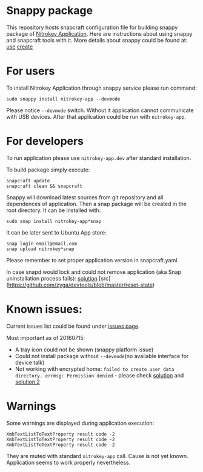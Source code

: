 Snappy package
==========
This repository hosts snapcraft configuration file for building snappy package of [Nitrokey Application](https://www.nitrokey.com/).
Here are instructions about using snappy and snapcraft tools with it.
More details about snappy could be found at: [use](http://snapcraft.io/) [create](http://snapcraft.io/create/)

For users
=====
To install Nitrokey Application through snappy service please run command:
```
sudo snappy install nitrokey-app --devmode
```
Please notice `--devmode` switch. Without it application cannot communicate with USB devices.
After that application could be run with `nitrokey-app`.

For developers
========

To run application please use `nitrokey-app.dev` after standard installation.

To build package simply execute:

```
snapcraft update
snapcraft clean && snapcraft
```
Snappy will download latest sources from git repository and all dependences of application.
Then a snap package will be created in the root directory. It can be installed with:

```
sudo snap install nitrokey-app*snap
```

It can be later sent to Ubuntu App store:
```
snap login email@email.com
snap upload nitrokey*snap
```
Please remember to set proper application version in snapcraft.yaml.

In case snapd would lock and could not remove application (aka Snap uninstallation process fails):
[solution](http://askubuntu.com/questions/765778/snap-uninstallation-process-fails)
[src] (https://github.com/zyga/devtools/blob/master/reset-state)

Known issues:
=====

Current issues list could be found under [issues page](https://github.com/Nitrokey/nitrokey-app.snappy/issues).

Most important as of 20160715:
- A tray icon could not be shown (snappy platform issue)
- Could not install package without `--devmode`(no available interface for device talk)
- Not working with encrypted home: `failed to create user data directory. errmsg: Permission denied` -
    please check [solution](https://bugs.launchpad.net/ubuntu/+source/snapd/+bug/1592696/comments/8)
    and [solution 2](https://bugs.launchpad.net/ubuntu/+source/snapd/+bug/1592696/comments/7)

Warnings
=========
Some warnings are displayed during application execution:
```
XmbTextListToTextProperty result code -2
XmbTextListToTextProperty result code -2
XmbTextListToTextProperty result code -2
```
They are muted with standard `nitrokey-app` call. Cause is not yet known. Application seems to work properly nevertheless.
